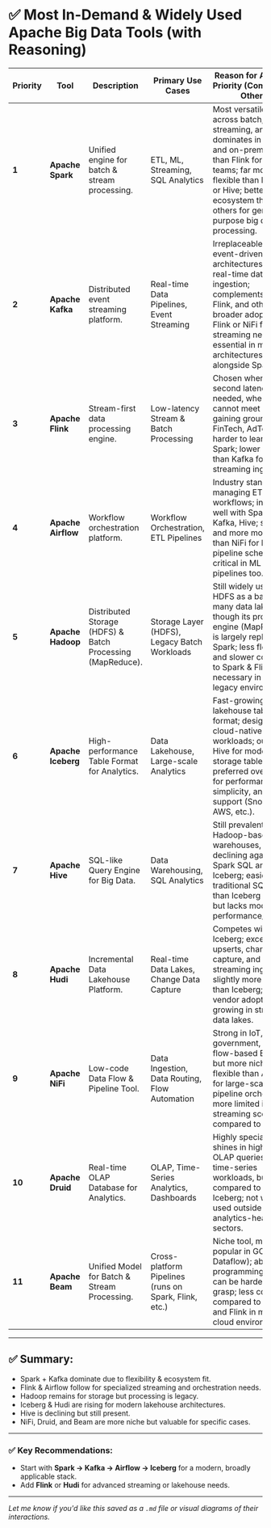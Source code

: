 # ✅ Most In-Demand & Widely Used Apache Big Data Tools (with Reasoning)

| Priority | Tool             | Description                                      | Primary Use Cases                      | Reason for Assigned Priority (Compared to Others) |
|----------|------------------|--------------------------------------------------|----------------------------------------|---------------------------------------------------|
| **1**    | **Apache Spark**  | Unified engine for batch & stream processing.    | ETL, ML, Streaming, SQL Analytics      | Most versatile tool across batch, streaming, and ML; dominates in cloud and on-prem; easier than Flink for most teams; far more flexible than Hadoop or Hive; better ecosystem than others for general-purpose big data processing. |
| **2**    | **Apache Kafka**  | Distributed event streaming platform.            | Real-time Data Pipelines, Event Streaming | Irreplaceable for event-driven architectures and real-time data ingestion; complements Spark, Flink, and others; broader adoption than Flink or NiFi for streaming needs; essential in modern architectures alongside Spark. |
| **3**    | **Apache Flink**  | Stream-first data processing engine.             | Low-latency Stream & Batch Processing  | Chosen when sub-second latency is needed, where Spark cannot meet SLA; gaining ground in FinTech, AdTech; harder to learn than Spark; lower adoption than Kafka for streaming ingestion. |
| **4**    | **Apache Airflow**| Workflow orchestration platform.                 | Workflow Orchestration, ETL Pipelines  | Industry standard for managing ETL/ELT workflows; integrates well with Spark, Kafka, Hive; simpler and more modular than NiFi for batch pipeline scheduling; critical in ML Ops pipelines too. |
| **5**    | **Apache Hadoop** | Distributed Storage (HDFS) & Batch Processing (MapReduce). | Storage Layer (HDFS), Legacy Batch Workloads | Still widely used for HDFS as a backend in many data lakes, though its processing engine (MapReduce) is largely replaced by Spark; less flexible and slower compared to Spark & Flink; necessary in some legacy environments. |
| **6**    | **Apache Iceberg**| High-performance Table Format for Analytics.     | Data Lakehouse, Large-scale Analytics  | Fast-growing lakehouse table format; designed for cloud-native workloads; outpacing Hive for modern storage tables; preferred over Hudi for performance, simplicity, and vendor support (Snowflake, AWS, etc.). |
| **7**    | **Apache Hive**   | SQL-like Query Engine for Big Data.              | Data Warehousing, SQL Analytics        | Still prevalent in Hadoop-based warehouses, but declining against Spark SQL and Iceberg; easier for traditional SQL users than Iceberg or Hudi but lacks modern performance/features. |
| **8**    | **Apache Hudi**   | Incremental Data Lakehouse Platform.             | Real-time Data Lakes, Change Data Capture | Competes with Iceberg; excels in upserts, change data capture, and streaming ingestion; slightly more complex than Iceberg; less vendor adoption but growing in streaming data lakes. |
| **9**    | **Apache NiFi**   | Low-code Data Flow & Pipeline Tool.              | Data Ingestion, Data Routing, Flow Automation | Strong in IoT, government, and flow-based ETL/ELT, but more niche; less flexible than Airflow for large-scale pipeline orchestration; more limited in streaming scenarios compared to Kafka. |
| **10**   | **Apache Druid**  | Real-time OLAP Database for Analytics.           | OLAP, Time-Series Analytics, Dashboards | Highly specialized; shines in high-speed OLAP queries and time-series workloads, but niche compared to Spark + Iceberg; not widely used outside analytics-heavy sectors. |
| **11**   | **Apache Beam**   | Unified Model for Batch & Stream Processing.     | Cross-platform Pipelines (runs on Spark, Flink, etc.) | Niche tool, mainly popular in GCP (via Dataflow); abstracted programming model can be harder to grasp; less common compared to Spark and Flink in multi-cloud environments. |

---

## ✅ Summary:
- Spark + Kafka dominate due to flexibility & ecosystem fit.
- Flink & Airflow follow for specialized streaming and orchestration needs.
- Hadoop remains for storage but processing is legacy.
- Iceberg & Hudi are rising for modern lakehouse architectures.
- Hive is declining but still present.
- NiFi, Druid, and Beam are more niche but valuable for specific cases.

---

### ✅ Key Recommendations:
- Start with **Spark → Kafka → Airflow → Iceberg** for a modern, broadly applicable stack.
- Add **Flink** or **Hudi** for advanced streaming or lakehouse needs.

---

*Let me know if you'd like this saved as a `.md` file or visual diagrams of their interactions.*
